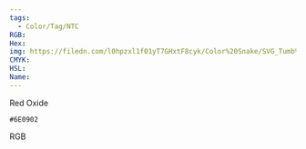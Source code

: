 ```yaml
---
tags:
  - Color/Tag/NTC
RGB:
Hex:
img: https://filedn.com/l0hpzxl1f01yT7GHxtF8cyk/Color%20Snake/SVG_Tumb%20Mass%20No%20Name/6E0902.svg
CMYK:
HSL:
Name:
---
```

Red Oxide
```palette
#6E0902
```
RGB
